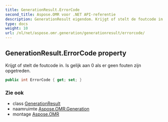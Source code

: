 ```yaml
---
title: GenerationResult.ErrorCode
second_title: Aspose.OMR voor .NET API-referentie
description: GenerationResult eigendom. Krijgt of stelt de foutcode in. Is gelijk aan 0 als er geen fouten zijn opgetreden.
type: docs
weight: 10
url: /nl/net/aspose.omr.generation/generationresult/errorcode/
---
```

## GenerationResult.ErrorCode property

Krijgt of stelt de foutcode in. Is gelijk aan 0 als er geen fouten zijn opgetreden.

```csharp
public int ErrorCode { get; set; }
```

### Zie ook

* class [GenerationResult](../)
* naamruimte [Aspose.OMR.Generation](../../generationresult/)
* montage [Aspose.OMR](../../../)


